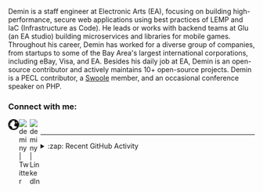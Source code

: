 Demin is a staff engineer at Electronic Arts (EA), focusing on building high-performance, secure web applications using best practices of LEMP and IaC (Infrastructure as Code). He leads or works with backend teams at Glu (an EA studio) building microservices and libraries for mobile games. Throughout his career, Demin has worked for a diverse group of companies, from startups to some of the Bay Area's largest international corporations, including eBay, Visa, and EA. Besides his daily job at EA, Demin is an open-source contributor and actively maintains 10+ open-source projects. Demin is a PECL contributor, a [Swoole](https://github.com/swoole) member, and an occasional conference speaker on PHP.

### Connect with me:

[<img align="left" alt="https://deminy.in" width="22px" src="https://raw.githubusercontent.com/iconic/open-iconic/master/svg/globe.svg" />][website]
[<img align="left" alt="deminy | Twitter" width="22px" src="https://cdn.jsdelivr.net/npm/simple-icons@v3/icons/twitter.svg" />][twitter]
[<img align="left" alt="deminy | LinkedIn" width="22px" src="https://cdn.jsdelivr.net/npm/simple-icons@v3/icons/linkedin.svg" />][linkedin]

<br />

[website]: https://deminy.in
[linkedin]: https://www.linkedin.com/in/deminy
[twitter]: https://twitter.com/deminy

---

<details>
  <summary>:zap: Recent GitHub Activity</summary>

<!--START_SECTION:activity-->
1. ❗️ Closed issue [#39](https://github.com/swoole/docker-swoole/issues/39) in [swoole/docker-swoole](https://github.com/swoole/docker-swoole)
2. 🗣 Commented on [#39](https://github.com/swoole/docker-swoole/issues/39) in [swoole/docker-swoole](https://github.com/swoole/docker-swoole)
3. ❗️ Opened issue [#1499](https://github.com/brefphp/bref/issues/1499) in [brefphp/bref](https://github.com/brefphp/bref)
4. 🗣 Commented on [#409](https://github.com/brefphp/extra-php-extensions/issues/409) in [brefphp/extra-php-extensions](https://github.com/brefphp/extra-php-extensions)
5. 🗣 Commented on [#410](https://github.com/brefphp/extra-php-extensions/issues/410) in [brefphp/extra-php-extensions](https://github.com/brefphp/extra-php-extensions)
<!--END_SECTION:activity-->

</details>

